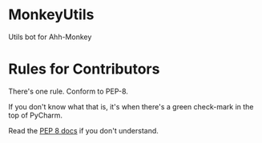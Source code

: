 # MonkeyUtils
Utils bot for Ahh-Monkey

# Rules for Contributors 
There's one rule. Conform to PEP-8. 

If you don't know what that is, it's when there's a green check-mark in the top of PyCharm.

Read the [PEP 8 docs][0] if you don't understand.

[0]: https://www.python.org/dev/peps/pep-0008/
